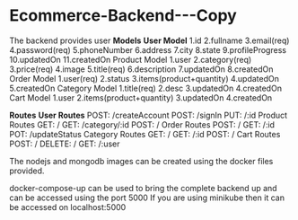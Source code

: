 # Ecommerce-Backend---Copy
The backend provides user
****Models****
**User Model**
1.id 2.fullname 3.email(req) 4.password(req) 5.phoneNumber 6.address 7.city 8.state 9.profileProgress 10.updatedOn 11.createdOn
Product Model
1.user 2.category(req) 3.price(req) 4.image 5.title(req) 6.description 7.updatedOn 8.createdOn
Order Model
1.user(req) 2.status 3.items(product+quantity) 4.updatedOn 5.createdOn
Category Model
1.title(req) 2.desc 3.updatedOn 4.createdOn
Cart Model
1.user 2.items(product+quantity) 3.updatedOn 4.createdOn

**Routes**
**User Routes**
POST: /createAccount
POST: /signIn
PUT: /:id
Product Routes
GET: /
GET: /category/:id
POST: /
Order Routes
POST: /
GET: /:id
POT: /updateStatus
Category Routes
GET: /
GET: /:id
POST: /
Cart Routes
POST: /
DELETE: /
GET: /:user

The nodejs and mongodb images can be created using the docker files provided.

docker-compose-up can be used to bring the complete backend up and can be accessed using the port 5000
If you are using minikube then it can be accessed on localhost:5000
